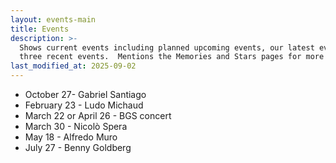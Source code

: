 ```yaml
---
layout: events-main
title: Events
description: >-
  Shows current events including planned upcoming events, our latest event and
  three recent events.  Mentions the Memories and Stars pages for more events.
last_modified_at: 2025-09-02
---
```


* October 27- Gabriel Santiago
* February 23 - Ludo Michaud
* March 22 or April 26 - BGS concert
* March 30 - Nicolò Spera
* May 18 - Alfredo Muro
* July 27 - Benny Goldberg
